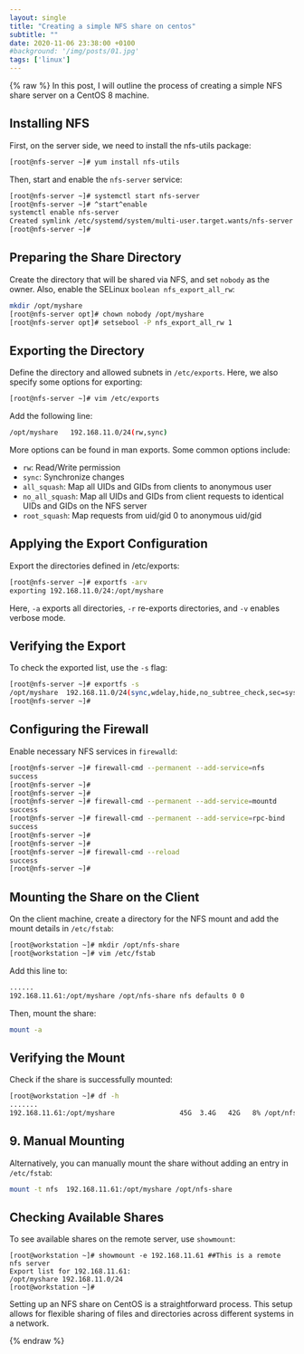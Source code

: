 ```yaml
---
layout: single
title: "Creating a simple NFS share on centos"
subtitle: ""
date: 2020-11-06 23:38:00 +0100
#background: '/img/posts/01.jpg'
tags: ['linux']
---
```

 
{% raw %}
In this post, I will outline the process of creating a simple NFS share server on a CentOS 8 machine.

## Installing NFS
First, on the server side, we need to install the nfs-utils package:

````bash
[root@nfs-server ~]# yum install nfs-utils
````

Then, start and enable the ``nfs-server`` service:

````bash
[root@nfs-server ~]# systemctl start nfs-server
[root@nfs-server ~]# ^start^enable
systemctl enable nfs-server
Created symlink /etc/systemd/system/multi-user.target.wants/nfs-server.service → /usr/lib/systemd/system/nfs-server.service.
[root@nfs-server ~]# 
````

## Preparing the Share Directory
Create the directory that will be shared via NFS, and set ``nobody`` as the owner. Also, enable the SELinux ``boolean nfs_export_all_rw``:

````bash
mkdir /opt/myshare
[root@nfs-server opt]# chown nobody /opt/myshare
[root@nfs-server opt]# setsebool -P nfs_export_all_rw 1
````

## Exporting the Directory

Define the directory and allowed subnets in ``/etc/exports``. Here, we also specify some options for exporting:

````bash
[root@nfs-server ~]# vim /etc/exports
````

Add the following line:

````bash
/opt/myshare   192.168.11.0/24(rw,sync)
````

More options can be found in man exports. Some common options include:
* ``rw``: Read/Write permission
* ``sync``: Synchronize changes
* ``all_squash``: Map all UIDs and GIDs from clients to anonymous user
* ``no_all_squash``: Map all UIDs and GIDs from client requests to identical UIDs and GIDs on the NFS server
* ``root_squash``: Map requests from uid/gid 0 to anonymous uid/gid

## Applying the Export Configuration
Export the directories defined in /etc/exports:

````bash
[root@nfs-server ~]# exportfs -arv
exporting 192.168.11.0/24:/opt/myshare
````
Here, ``-a`` exports all directories, ``-r`` re-exports directories, and ``-v`` enables verbose mode.

## Verifying the Export
To check the exported list, use the ``-s`` flag:

````bash
[root@nfs-server ~]# exportfs -s
/opt/myshare  192.168.11.0/24(sync,wdelay,hide,no_subtree_check,sec=sys,rw,secure,root_squash,no_all_squash)
[root@nfs-server ~]# 
````

## Configuring the Firewall
Enable necessary NFS services in ``firewalld``:

````bash
[root@nfs-server ~]# firewall-cmd --permanent --add-service=nfs
success
[root@nfs-server ~]# 
[root@nfs-server ~]# 
[root@nfs-server ~]# firewall-cmd --permanent --add-service=mountd
success
[root@nfs-server ~]# firewall-cmd --permanent --add-service=rpc-bind
success
[root@nfs-server ~]# 
[root@nfs-server ~]# 
[root@nfs-server ~]# firewall-cmd --reload
success
[root@nfs-server ~]# 
````

## Mounting the Share on the Client

On the client machine, create a directory for the NFS mount and add the mount details in ``/etc/fstab``:

````bash
[root@workstation ~]# mkdir /opt/nfs-share
[root@workstation ~]# vim /etc/fstab
````

Add this line to:
````bash
......
192.168.11.61:/opt/myshare /opt/nfs-share nfs defaults 0 0
````

Then, mount the share:

````bash
mount -a
````

## Verifying the Mount
Check if the share is successfully mounted:

````bash
[root@workstation ~]# df -h
.......
192.168.11.61:/opt/myshare                45G  3.4G   42G   8% /opt/nfs-share
````

## 9. Manual Mounting
Alternatively, you can manually mount the share without adding an entry in ``/etc/fstab``:

````bash
mount -t nfs  192.168.11.61:/opt/myshare /opt/nfs-share
````

## Checking Available Shares
To see available shares on the remote server, use ``showmount``:

````
[root@workstation ~]# showmount -e 192.168.11.61 ##This is a remote nfs server
Export list for 192.168.11.61:
/opt/myshare 192.168.11.0/24
[root@workstation ~]# 
````

Setting up an NFS share on CentOS is a straightforward process. This setup allows for flexible sharing of files and directories across different systems in a network.

{% endraw %}